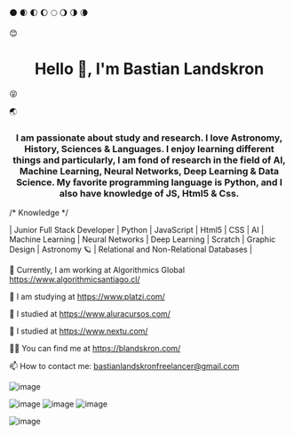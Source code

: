 🌑 🌒 🌓 🌔 🌕 🌖 🌗 🌘

:blush: <h1 align="center">Hello 👋, I'm Bastian Landskron</h1> :stuck_out_tongue_closed_eyes: 

🌏

<h3 align="center">I am passionate about study and research. I love Astronomy, History, Sciences & Languages. I enjoy learning different things and particularly, I am fond of research in the field of AI, Machine Learning, Neural Networks, Deep Learning & Data Science. My favorite programming language is Python, and I also have knowledge of JS, Html5 & Css.</h3>

/* Knowledge */

| Junior Full Stack Developer | Python | JavaScript | Html5 | CSS | AI | Machine Learning | Neural Networks | Deep Learning | Scratch | Graphic Design | Astronomy 🪐 | Relational and Non-Relational Databases |

🔭 Currently, I am working at Algorithmics Global https://www.algorithmicsantiago.cl/

🌱 I am studying at https://www.platzi.com/

🌱 I studied at https://www.aluracursos.com/

🌱 I studied at https://www.nextu.com/

👨‍💻 You can find me at https://blandskron.com/

📫 How to contact me: bastianlandskronfreelancer@gmail.com


![image](https://user-images.githubusercontent.com/93203724/188299493-0406d9fc-d1b8-4e34-ab18-1797ccaa7303.png)

![image](https://user-images.githubusercontent.com/93203724/188299496-3d2dd235-c9b1-4c94-8e37-4d40ce0bc7d2.png) ![image](https://user-images.githubusercontent.com/93203724/188299504-f38efe6b-6977-4ca0-baf4-9edf5b8cac3d.png) ![image](https://user-images.githubusercontent.com/93203724/188299515-ff2ee591-8194-45a0-a9f7-a6f8018933eb.png)


![image](https://www.nasa.gov/sites/default/files/styles/full_width_feature/public/thumbnails/image/gsfc_20171208_archive_e000084_orig.jpg)
